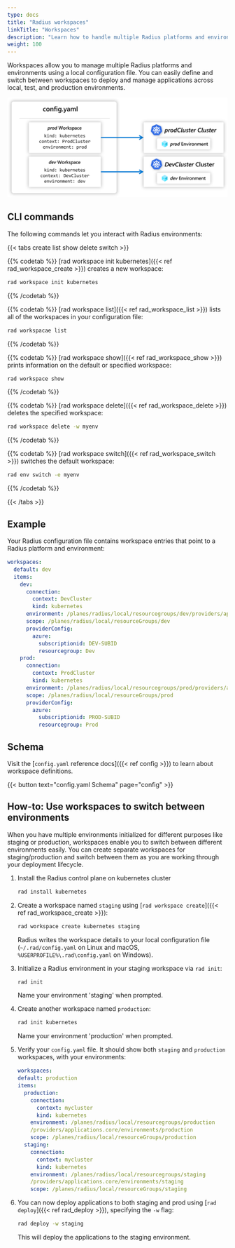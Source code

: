 ```yaml
---
type: docs
title: "Radius workspaces"
linkTitle: "Workspaces"
description: "Learn how to handle multiple Radius platforms and environments with workspaces"
weight: 100
---
```


Workspaces allow you to manage multiple Radius platforms and environments using a local configuration file. You can easily define and switch between workspaces to deploy and manage applications across local, test, and production environments.

<img src=workspaces.png alt="Diagram showing a Radius configuration file mapping workspaces to Kubernetes clusters" width=800px />

## CLI commands

The following commands let you interact with Radius environments:

{{< tabs create list show delete switch >}}

{{% codetab %}}
[rad workspace init kubernetes]({{< ref rad_workspace_create >}}) creates a new workspace:

```bash
rad workspace init kubernetes
```
{{% /codetab %}}

{{% codetab %}}
[rad workspace list]({{< ref rad_workspace_list >}}) lists all of the workspaces in your configuration file:

```bash
rad workspacae list
```
{{% /codetab %}}

{{% codetab %}}
[rad workspace show]({{< ref rad_workspace_show >}}) prints information on the default or specified workspace:

```bash
rad workspace show
```
{{% /codetab %}}

{{% codetab %}}
[rad workspace delete]({{< ref rad_workspace_delete >}}) deletes the specified workspace:

```bash
rad workspace delete -w myenv
```
{{% /codetab %}}

{{% codetab %}}
[rad workspace switch]({{< ref rad_workspace_switch >}}) switches the default workspace:

```bash
rad env switch -e myenv
```
{{% /codetab %}}

{{< /tabs >}}

## Example

Your Radius configuration file contains workspace entries that point to a Radius platform and environment:

```yaml
workspaces:
  default: dev
  items:
    dev:
      connection:
        context: DevCluster
        kind: kubernetes
      environment: /planes/radius/local/resourcegroups/dev/providers/applications.core/environments/dev
      scope: /planes/radius/local/resourceGroups/dev
      providerConfig:
        azure:
          subscriptionid: DEV-SUBID
          resourcegroup: Dev
    prod:
      connection:
        context: ProdCluster
        kind: kubernetes
      environment: /planes/radius/local/resourcegroups/prod/providers/applications.core/environments/prod
      scope: /planes/radius/local/resourceGroups/prod
      providerConfig:
        azure:
          subscriptionid: PROD-SUBID
          resourcegroup: Prod
```

## Schema

Visit the [`config.yaml` reference docs]({{< ref config >}}) to learn about workspace definitions.

{{< button text="config.yaml Schema" page="config" >}}

## How-to: Use workspaces to switch between environments

When you have multiple environments initialized for different purposes like staging or production, workspaces enable you to switch between different environments easily. You can create separate workspaces for staging/production and switch between them as you are working through your deployment lifecycle.

1. Install the Radius control plane on kubernetes cluster
   ```sh
   rad install kubernetes
   ```
1. Create a workspace named `staging` using [`rad workspace create`]({{< ref rad_workspace_create >}}):
    ```sh 
    rad workspace create kubernetes staging
    ```
    Radius writes the workspace details to your local configuration file (`~/.rad/config.yaml` on Linux and macOS, `%USERPROFILE%\.rad\config.yaml` on Windows).
1. Initialize a Radius environment in your staging workspace via `rad init`:

    ```sh 
    rad init
    ```
    Name your environment 'staging' when prompted.
1. Create another workspace named `production`:

    ```sh 
    rad init kubernetes
    ```
    Name your environment 'production' when prompted.
1. Verify your `config.yaml` file. It should show both `staging` and `production` workspaces, with your environments:
    ```yaml
    workspaces:
    default: production
    items:
      production:
        connection:
          context: mycluster
          kind: kubernetes
        environment: /planes/radius/local/resourcegroups/production
        /providers/applications.core/environments/production
        scope: /planes/radius/local/resourceGroups/production
      staging:
        connection:
          context: mycluster
          kind: kubernetes
        environment: /planes/radius/local/resourcegroups/staging
        /providers/applications.core/environments/staging
        scope: /planes/radius/local/resourceGroups/staging
    ```
1. You can now deploy applications to both staging and prod using [`rad deploy`]({{< ref rad_deploy >}}), specifying the `-w` flag:

    ```sh 
    rad deploy -w staging
    ```
    This will deploy the applications to the staging environment.